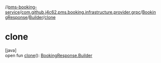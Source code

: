 //[pms-booking-service](../../../../index.md)/[com.github.j4c62.pms.booking.infrastructure.provider.grpc](../../index.md)/[BookingResponse](../index.md)/[Builder](index.md)/[clone](clone.md)

# clone

[java]\
open fun [clone](clone.md)(): [BookingResponse.Builder](index.md)